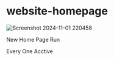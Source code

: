 # website-homepage

![Screenshot 2024-11-01 220458](https://github.com/user-attachments/assets/c27155cf-b4e6-4135-9292-6e2292c9a5c3)

New Home Page Run 

Every One Acctive 

